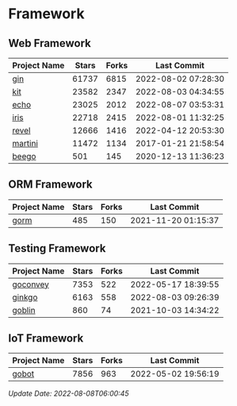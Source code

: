 # Framework

## Web Framework
| Project Name | Stars | Forks | Last Commit |
| ------------ | ----- | ----- | ----------- |
| [gin](https://github.com/gin-gonic/gin) | 61737 | 6815 | 2022-08-02 07:28:30 |
| [kit](https://github.com/go-kit/kit) | 23582 | 2347 | 2022-08-03 04:34:55 |
| [echo](https://github.com/labstack/echo) | 23025 | 2012 | 2022-08-07 03:53:31 |
| [iris](https://github.com/kataras/iris) | 22718 | 2415 | 2022-08-01 11:32:25 |
| [revel](https://github.com/revel/revel) | 12666 | 1416 | 2022-04-12 20:53:30 |
| [martini](https://github.com/go-martini/martini) | 11472 | 1134 | 2017-01-21 21:58:54 |
| [beego](https://github.com/astaxie/beego) | 501 | 145 | 2020-12-13 11:36:23 |

## ORM Framework
| Project Name | Stars | Forks | Last Commit |
| ------------ | ----- | ----- | ----------- |
| [gorm](https://github.com/jinzhu/gorm) | 485 | 150 | 2021-11-20 01:15:37 |

## Testing Framework
| Project Name | Stars | Forks | Last Commit |
| ------------ | ----- | ----- | ----------- |
| [goconvey](https://github.com/smartystreets/goconvey) | 7353 | 522 | 2022-05-17 18:39:55 |
| [ginkgo](https://github.com/onsi/ginkgo) | 6163 | 558 | 2022-08-03 09:26:39 |
| [goblin](https://github.com/franela/goblin) | 860 | 74 | 2021-10-03 14:34:22 |

## IoT Framework
| Project Name | Stars | Forks | Last Commit |
| ------------ | ----- | ----- | ----------- |
| [gobot](https://github.com/hybridgroup/gobot) | 7856 | 963 | 2022-05-02 19:56:19 |

*Update Date: 2022-08-08T06:00:45*